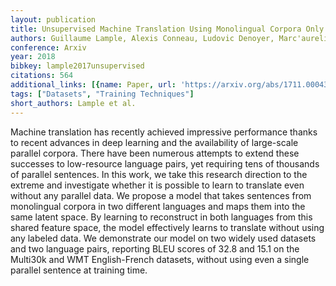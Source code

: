 ```yaml
---
layout: publication
title: Unsupervised Machine Translation Using Monolingual Corpora Only
authors: Guillaume Lample, Alexis Conneau, Ludovic Denoyer, Marc'aurelio Ranzato
conference: Arxiv
year: 2018
bibkey: lample2017unsupervised
citations: 564
additional_links: [{name: Paper, url: 'https://arxiv.org/abs/1711.00043'}]
tags: ["Datasets", "Training Techniques"]
short_authors: Lample et al.
---
```

Machine translation has recently achieved impressive performance thanks to
recent advances in deep learning and the availability of large-scale parallel
corpora. There have been numerous attempts to extend these successes to
low-resource language pairs, yet requiring tens of thousands of parallel
sentences. In this work, we take this research direction to the extreme and
investigate whether it is possible to learn to translate even without any
parallel data. We propose a model that takes sentences from monolingual corpora
in two different languages and maps them into the same latent space. By
learning to reconstruct in both languages from this shared feature space, the
model effectively learns to translate without using any labeled data. We
demonstrate our model on two widely used datasets and two language pairs,
reporting BLEU scores of 32.8 and 15.1 on the Multi30k and WMT English-French
datasets, without using even a single parallel sentence at training time.